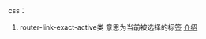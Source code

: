 css：

1. router-link-exact-active类
   意思为当前被选择的<router-link>标签
   [介绍](https://router.vuejs.org/zh/api/#exact-active-class)
